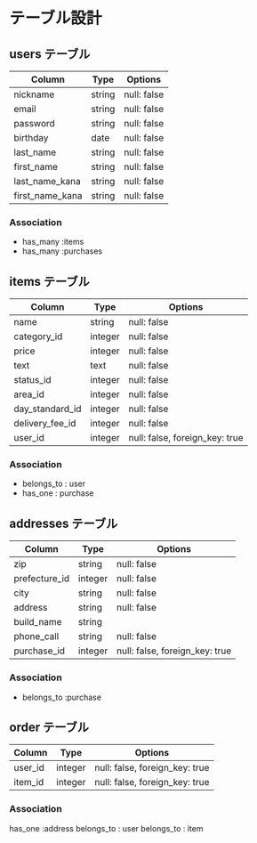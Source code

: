 # テーブル設計

## users テーブル

| Column            | Type   | Options       |
| ----------------- | ------ | -----------   |
| nickname          | string | null: false   |
| email             | string | null: false   |
| password          | string | null: false   |
| birthday          | date   | null: false   |
| last_name         | string | null: false   |
| first_name        | string | null: false   |
| last_name_kana    | string | null: false   |
| first_name_kana   | string | null: false   |



### Association

- has_many :items
- has_many :purchases

## items テーブル

| Column            | Type     | Options                        |
| ----------------- | -------- | ------------------------------ |
| name              | string   | null: false                    |
| category_id       | integer  | null: false                    |
| price             | integer  | null: false                    |
| text              | text     | null: false                    |
| status_id         | integer  | null: false                    |
| area_id           | integer  | null: false                    |
| day_standard_id   | integer  | null: false                    |
| delivery_fee_id   | integer  | null: false                    |
| user_id           | integer  | null: false, foreign_key: true |
### Association

- belongs_to : user
- has_one : purchase 


## addresses テーブル

| Column        | Type       | Options                        |
| ------------- | ---------- | ------------------------------ |
| zip           | string     | null: false                    |
| prefecture_id | integer    | null: false                    | 
| city          | string     | null: false                    |
| address       | string     | null: false                    |
| build_name    | string     |                                |
| phone_call    | string     | null: false                    |
| purchase_id   | integer    | null: false, foreign_key: true |
### Association

- belongs_to :purchase



## order テーブル
| Column     | Type     | Options                        |
| --------   | ------   | ------------------------------ |
| user_id    | integer  | null: false, foreign_key: true | 
| item_id    | integer  | null: false, foreign_key: true | 
### Association
has_one :address
belongs_to : user
belongs_to : item

